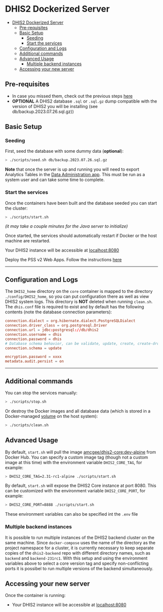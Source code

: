 # DHIS2 Dockerized Server
<!-- TOC -->
* [DHIS2 Dockerized Server](#dhis2-dockerized-server)
  * [Pre-requisites](#pre-requisites)
  * [Basic Setup](#basic-setup)
    * [Seeding](#seeding)
    * [Start the services](#start-the-services)
  * [Configuration and Logs](#configuration-and-logs)
  * [Additional commands](#additional-commands)
  * [Advanced Usage](#advanced-usage)
    * [Multiple backend instances](#multiple-backend-instances)
  * [Accessing your new server](#accessing-your-new-server)
<!-- TOC -->
## Pre-requisites

* In case you missed them, check out the previous steps [here](../README.md#1-deploy-dhis2)
* **OPTIONAL** A DHIS2 database `.sql` or `.sql.gz` dump compatible with the version of DHIS2 you will be installing (see db/backup.2023.07.26.sql.gz))

## Basic Setup
### Seeding
First, seed the database with some dummy data (**optional**):

```bash
> ./scripts/seed.sh db/backup.2023.07.26.sql.gz
```

**Note** that once the server is up and running you will need to export Analytics Tables in the [Data Administration app](http://localhost:8080/dhis-web-data-administration/index.action#/analytics).  This must be run as a system user and can take some time to complete.

### Start the services

Once the containers have been built and the database seeded you can start the cluster:

```bash
> ./scripts/start.sh
```

_(it may take a couple minutes for the Java server to initialize)_


Once started, the services should automatically restart if Docker or the host machine are restarted.

Your DHIS2 instance will be accessible at [localhost:8080](http://localhost:8080/)

Deploy the PSS v2 Web Apps. Follow the instructions [here](../README.md#2-deploy-pss-insight-v2-web-apps)

---
## Configuration and Logs

The `DHIS2_home` directory on the `core` container is mapped to the directory `./config/DHIS2_home`, so you can put configuration there as well as view DHIS2 system logs.  This directory is **NOT** deleted when running `clean.sh`.  The `dhis.conf` file is required to exist and by default has the following contents (note the database connection parameters):

```conf
connection.dialect = org.hibernate.dialect.PostgreSQLDialect
connection.driver_class = org.postgresql.Driver
connection.url = jdbc:postgresql://db/dhis2
connection.username = dhis
connection.password = dhis
# Database schema behavior, can be validate, update, create, create-drop
connection.schema = update

encryption.password = xxxx
metadata.audit.persist = on
```

---
## Additional commands
You can stop the services manually:

```bash
> ./scripts/stop.sh
```

Or destroy the Docker images and all database data (which is stored in a Docker-managed [volume](https://docs.docker.com/storage/volumes/) on the host system):

```bash
> ./scripts/clean.sh
```

## Advanced Usage

By default, `start.sh` will pull the image [amcgee/dhis2-core:dev-alpine](https://hub.docker.com/r/amcgee/dhis2-core/tags/) from Docker Hub.  You can specify a custom image tag (though not a custom image at this time) with the environment variable `DHIS2_CORE_TAG`, for example:

```sh
> DHIS2_CORE_TAG=2.31-rc1-alpine ./scripts/start.sh
```

By default, `start.sh` will expose the DHIS2 Core instance at port 8080.  This can be customized with the environment variable `DHIS2_CORE_PORT`, for example:

```sh
> DHIS2_CORE_PORT=8888 ./scripts/start.sh
```

These environment variables can also be specified int the `.env` file

### Multiple backend instances

It is possible to run multiple instances of the DHIS2 backend cluster on the same machine.  Since `docker-compose` uses the name of the directory as the project namespace for a cluster, it is currently necessary to keep separate copies of the `dhis2-backend` repo with different directory names, such as `backend` and `backend-231rc1`.  With this setup and using the environment variables above to select a core version tag and specify non-conflicting ports it is possibel to run multiple versions of the backend simultaneously.

## Accessing your new server

Once the container is running:

* Your DHIS2 instance will be accessible at [localhost:8080](http://localhost:8080/)
